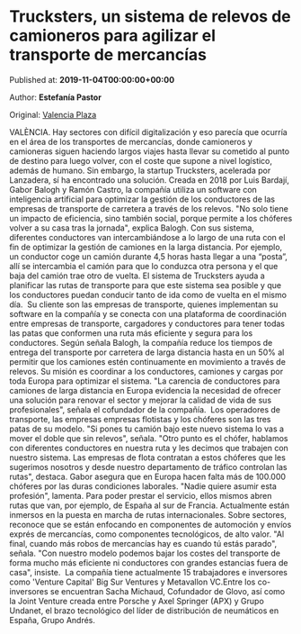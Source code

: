 
# Trucksters, un sistema de relevos de camioneros para agilizar el transporte de mercancías

Published at: **2019-11-04T00:00:00+00:00**

Author: **Estefanía Pastor**

Original: [Valencia Plaza](https://valenciaplaza.com/trucksters-un-sistema-de-relevos-de-camioneros-para-agilizar-el-transporte-de-mercancias)

VALÈNCIA. Hay sectores con difícil digitalización y eso parecía que ocurría en el área de los transportes de mercancías, donde camioneros y camioneras siguen haciendo largos viajes hasta llevar su cometido al punto de destino para luego volver, con el coste que supone a nivel logístico, además de humano.
Sin embargo, la startup Trucksters, acelerada por Lanzadera, sí ha encontrado una solución. Creada en 2018 por Luis Bardají, Gabor Balogh y Ramón Castro, la compañía utiliza un software con inteligencia artificial para optimizar la gestión de los conductores de las empresas de transporte de carretera a través de los relevos. "No solo tiene un impacto de eficiencia, sino también social, porque permite a los chóferes volver a su casa tras la jornada", explica Balogh.
Con sus sistema, diferentes conductores van intercambiándose a lo largo de una ruta con el fin de optimizar la gestión de camiones en la larga distancia. Por ejemplo, un conductor coge un camión durante 4,5 horas hasta llegar a una “posta”, allí se intercambia el camión para que lo conduzca otra persona y el que baja del camión trae otro de vuelta. El sistema de Trucksters ayuda a planificar las rutas de transporte para que este sistema sea posible y que los conductores puedan conducir tanto de ida como de vuelta en el mismo día. 
Su cliente son las empresas de transporte, quienes implementan su software en la compañía y se conecta con una plataforma de coordinación entre empresas de transporte, cargadores y conductores para tener todas las patas que conformen una ruta más eficiente y segura para los conductores. Según señala Balogh, la compañía reduce los tiempos de entrega del transporte por carretera de larga distancia hasta en un 50% al permitir que los camiones estén continuamente en movimiento a través de relevos. Su misión es coordinar a los conductores, camiones y cargas por toda Europa para optimizar el sistema. "La carencia de conductores para camiones de larga distancia en Europa evidencia la necesidad de ofrecer una solución para renovar el sector y mejorar la calidad de vida de sus profesionales", señala el cofundador de la compañía. 
Los operadores de transporte, las empresas empresas flotistas y los chóferes son las tres patas de su modelo. "Si pones tu camión bajo este nuevo sistema lo vas a mover el doble que sin relevos", señala. "Otro punto es el chófer, hablamos con diferentes conductores en nuestra ruta y les decimos que trabajen con nuestro sistema. Las empresas de flota contratan a estos chóferes que les sugerimos nosotros y desde nuestro departamento de tráfico controlan las rutas", destaca.
Gabor asegura que en Europa hacen falta más de 100.000 chóferes por las duras condiciones laborales. "Nadie quiere asumir esta profesión", lamenta. Para poder prestar el servicio, ellos mismos abren rutas que van, por ejemplo, de España al sur de Francia. Actualmente están inmersos en la puesta en marcha de rutas internacionales. Sobre sectores, reconoce que se están enfocando en componentes de automoción y envíos exprés de mercancías, como componentes tecnológicos, de alto valor.
"Al final, cuando más robos de mercancías hay es cuando tú estás parado", señala. "Con nuestro modelo podemos bajar los costes del transporte de forma mucho más eficiente ni conductores con grandes estancias fuera de casa", insiste. 
La compañía tiene actualmente 15 trabajadores e inversores como 'Venture Capital' Big Sur Ventures y Metavallon VC.Entre los co-inversores se encuentran Sacha Michaud, Cofundador de Glovo, así como la Joint Venture creada entre Porsche y Axel Springer (APX) y Grupo Undanet, el brazo tecnológico del líder de distribución de neumáticos en España, Grupo Andrés. 
